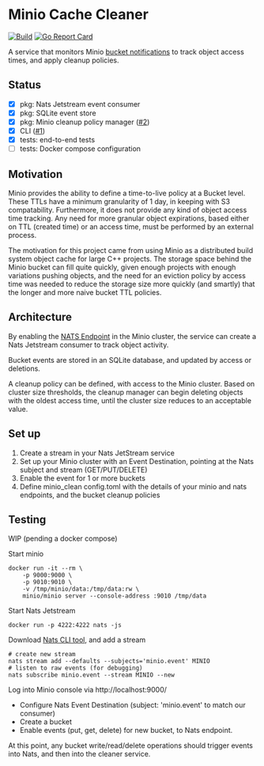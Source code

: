 # Minio Cache Cleaner

[![Build](https://github.com/justinfx/minio_cleaner/workflows/Build%20and%20Release/badge.svg)](https://github.com/justinfx/minio_cleaner/actions?query=workflow%3A%22Build+and+Release%22)
[![Go Report Card](https://goreportcard.com/badge/github.com/justinfx/minio_cleaner)](https://goreportcard.com/report/github.com/justinfx/minio_cleaner)

A service that monitors Minio [bucket notifications](https://min.io/docs/minio/linux/administration/monitoring/bucket-notifications.html) 
to track object access times, and apply cleanup policies.

## Status

- [x] pkg: Nats Jetstream event consumer
- [x] pkg: SQLite event store
- [x] pkg: Minio cleanup policy manager ([#2](https://github.com/justinfx/minio_cleaner/issues/2))
- [x] CLI ([#1](https://github.com/justinfx/minio_cleaner/issues/1))
- [x] tests: end-to-end tests
- [ ] tests: Docker compose configuration

## Motivation

Minio provides the ability to define a time-to-live policy at a Bucket level. These TTLs have a minimum 
granularity of 1 day, in keeping with S3 compatability. Furthermore, it does not provide any kind of 
object access time tracking. Any need for more granular object expirations, based either on TTL (created time) 
or an access time, must be performed by an external process.

The motivation for this project came from using Minio as a distributed build system object cache for large
C++ projects. The storage space behind the Minio bucket can fill quite quickly, given enough projects with
enough variations pushing objects, and the need for an eviction policy by access time was needed to reduce 
the storage size more quickly (and smartly) that the longer and more naive bucket TTL policies.

## Architecture

By enabling the [NATS Endpoint](https://min.io/docs/minio/linux/administration/monitoring/publish-events-to-nats.html#minio-bucket-notifications-publish-nats) 
in the Minio cluster, the service can create a Nats Jetstream consumer to track object activity.

Bucket events are stored in an SQLite database, and updated by access or deletions. 

A cleanup policy can be defined, with access to the Minio cluster. Based on cluster size thresholds, the
cleanup manager can begin deleting objects with the oldest access time, until the cluster size reduces to
an acceptable value.

## Set up

1. Create a stream in your Nats JetStream service
2. Set up your Minio cluster with an Event Destination, pointing at the Nats subject and stream (GET/PUT/DELETE)
3. Enable the event for 1 or more buckets
4. Define minio_clean config.toml with the details of your minio and nats endpoints, and the bucket cleanup policies

## Testing

WIP (pending a docker compose)

Start minio

```
docker run -it --rm \
    -p 9000:9000 \
    -p 9010:9010 \
    -v /tmp/minio/data:/tmp/data:rw \
    minio/minio server --console-address :9010 /tmp/data 
```

Start Nats Jetstream

```
docker run -p 4222:4222 nats -js
```

Download [Nats CLI tool](https://github.com/nats-io/natscli/releases), and add a stream

```
# create new stream
nats stream add --defaults --subjects='minio.event' MINIO
# listen to raw events (for debugging)
nats subscribe minio.event --stream MINIO --new
```

Log into Minio console via http://localhost:9000/
* Configure Nats Event Destination (subject: 'minio.event' to match our consumer)
* Create a bucket
* Enable events (put, get, delete) for new bucket, to Nats endpoint.

At this point, any bucket write/read/delete operations should trigger events into Nats, and then into
the cleaner service.
